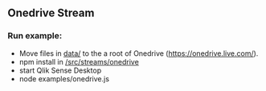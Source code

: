 ## Onedrive Stream

### Run example:

- Move files in [data/](/data) to the a root of Onedrive (https://onedrive.live.com/).
- npm install in [/src/streams/onedrive](/src/streams/onedrive)
- start Qlik Sense Desktop
- node examples/onedrive.js

